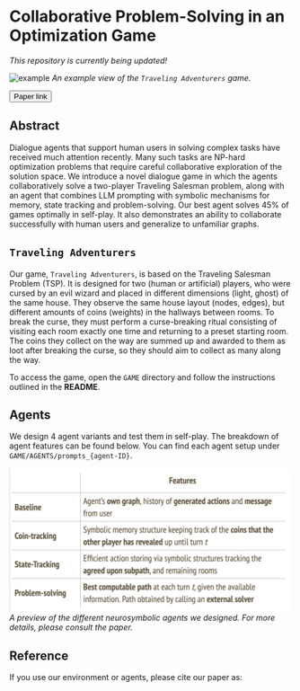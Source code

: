 # Collaborative Problem-Solving in an Optimization Game
*This repository is currently being updated!*

![example](./figures/TSP-agent-versions-iv-horizontal.png)
*An example view of the ```Traveling Adventurers``` game.*

<form action="(https://arxiv.org/abs/2505.15490">
    <input type="submit" value="Paper link" />
</form>


## Abstract
Dialogue agents that support human users in solving complex tasks have received much attention recently. Many such tasks are NP-hard optimization problems that require careful collaborative exploration of the solution space. We introduce a novel dialogue game in which the agents collaboratively solve a two-player Traveling Salesman problem, along with an agent that combines LLM prompting with symbolic mechanisms for memory, state tracking and problem-solving. Our best agent solves 45% of games optimally in self-play. It also demonstrates an ability to collaborate successfully with human users and generalize to unfamiliar graphs.


## ```Traveling Adventurers```

Our game, ```Traveling Adventurers```, is based on the Traveling Salesman Problem (TSP). It is designed for two (human or artificial) players, who were cursed by an evil wizard and placed in different dimensions (light, ghost) of the same house. They observe the same house layout (nodes, edges), but different amounts of coins (weights) in the hallways between rooms. To break the curse, they must perform a curse-breaking ritual consisting of visiting each room exactly one time and returning to a preset starting room. The coins they collect on the way are summed up and awarded to them as loot after breaking the curse, so they should aim to collect as many along the way.

To access the game, open the ```GAME``` directory and follow the instructions outlined in the **README**.

## Agents
We design 4 agent variants and test them in self-play. The breakdown of agent features can be found below. You can find each agent setup under ```GAME/AGENTS/prompts_{agent-ID}```.

![example](./figures/agents-preview.png)
*A preview of the different neurosymbolic agents we designed. For more details, please consult the paper.*


## Reference
If you use our environment or agents, please cite our paper as:

